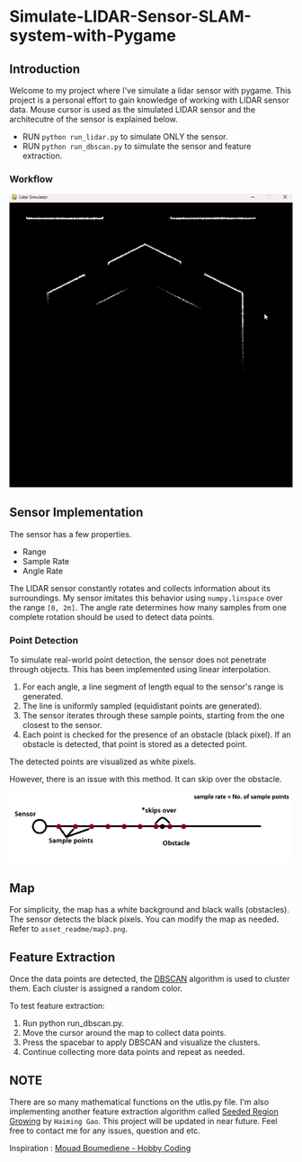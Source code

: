# Simulate-LIDAR-Sensor-SLAM-system-with-Pygame

## Introduction

Welcome to my project where I've simulate a lidar sensor with pygame. This project is a personal effort to gain knowledge of working with LIDAR sensor data. Mouse cursor is used as the simulated LIDAR sensor and the architecutre of the sensor is explained below.

* RUN `python run_lidar.py` to simulate ONLY the sensor.
* RUN `python run_dbscan.py` to simulate the sensor and feature extraction.

### Workflow
![workflow](asset_readme/workflow.gif)

## Sensor Implementation

The sensor has a few properties.
* Range
* Sample Rate
* Angle Rate

 The LIDAR sensor constantly rotates and collects information about its surroundings. My sensor imitates this behavior using `numpy.linspace` over the range `[0, 2π]`. The angle rate determines how many samples from one complete rotation should be used to detect data points.

### Point Detection

To simulate real-world point detection, the sensor does not penetrate through objects. This has been implemented using linear interpolation.

1. For each angle, a line segment of length equal to the sensor's range is generated.
1. The line is uniformly sampled (equidistant points are generated).
1. The sensor iterates through these sample points, starting from the one closest to the sensor.
1. Each point is checked for the presence of an obstacle (black pixel). If an obstacle is detected, that point is stored as a detected point.

The detected points are visualized as white pixels.

However, there is an issue with this method. It can skip over the obstacle.

![interpolation issue](asset_readme/interpolation.png)

## Map

For simplicity, the map has a white background and black walls (obstacles). The sensor detects the black pixels. You can modify the map as needed.
Refer to `asset_readme/map3.png`.

## Feature Extraction

Once the data points are detected, the [DBSCAN](https://scikit-learn.org/dev/modules/generated/sklearn.cluster.DBSCAN.html) algorithm is used to cluster them. Each cluster is assigned a random color.

To test feature extraction:
  1. Run python run_dbscan.py.
  1. Move the cursor around the map to collect data points.
  1. Press the spacebar to apply DBSCAN and visualize the clusters.
  1. Continue collecting more data points and repeat as needed.

## NOTE

There are so many mathematical functions on the utlis.py file. I'm also implementing another feature extraction algorithm called [Seeded Region Growing](https://journals.sagepub.com/doi/pdf/10.1177/1729881418755245) by `Haiming Gao`. This project will be updated in near future. Feel free to contact me for any issues, question and etc.

Inspiration : [Mouad Boumediene - Hobby Coding](https://www.youtube.com/@hobby_coding)
